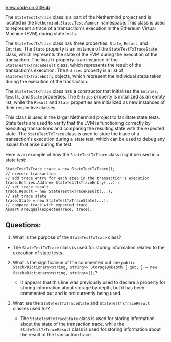 [View code on GitHub](https://github.com/NethermindEth/nethermind/src/Nethermind/Nethermind.State.Test.Runner/StateTestTxTrace.cs)

The `StateTestTxTrace` class is a part of the Nethermind project and is located in the `Nethermind.State.Test.Runner` namespace. This class is used to represent a trace of a transaction's execution in the Ethereum Virtual Machine (EVM) during state tests. 

The `StateTestTxTrace` class has three properties: `State`, `Result`, and `Entries`. The `State` property is an instance of the `StateTestTxTraceState` class, which represents the state of the EVM during the execution of the transaction. The `Result` property is an instance of the `StateTestTxTraceResult` class, which represents the result of the transaction's execution. The `Entries` property is a list of `StateTestTxTraceEntry` objects, which represent the individual steps taken during the execution of the transaction.

The `StateTestTxTrace` class has a constructor that initializes the `Entries`, `Result`, and `State` properties. The `Entries` property is initialized as an empty list, while the `Result` and `State` properties are initialized as new instances of their respective classes.

This class is used in the larger Nethermind project to facilitate state tests. State tests are used to verify that the EVM is functioning correctly by executing transactions and comparing the resulting state with the expected state. The `StateTestTxTrace` class is used to store the trace of a transaction's execution during a state test, which can be used to debug any issues that arise during the test.

Here is an example of how the `StateTestTxTrace` class might be used in a state test:

```
StateTestTxTrace trace = new StateTestTxTrace();
// execute transaction
// add trace entry for each step in the transaction's execution
trace.Entries.Add(new StateTestTxTraceEntry(...));
// set trace result
trace.Result = new StateTestTxTraceResult(...);
// set trace state
trace.State = new StateTestTxTraceState(...);
// compare trace with expected trace
Assert.AreEqual(expectedTrace, trace);
```
## Questions: 
 1. What is the purpose of the `StateTestTxTrace` class?
   - The `StateTestTxTrace` class is used for storing information related to the execution of state tests.

2. What is the significance of the commented out line `public Stack<Dictionary<string, string>> StorageByDepth { get; } = new Stack<Dictionary<string, string>>();`?
   - It appears that this line was previously used to declare a property for storing information about storage by depth, but it has been commented out and is not currently being used.

3. What are the `StateTestTxTraceState` and `StateTestTxTraceResult` classes used for?
   - The `StateTestTxTraceState` class is used for storing information about the state of the transaction trace, while the `StateTestTxTraceResult` class is used for storing information about the result of the transaction trace.